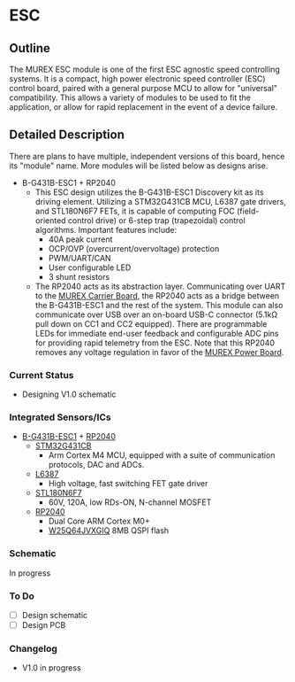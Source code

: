 # ESC

## Outline

The MUREX ESC module is one of the first ESC agnostic speed controlling systems. It is a compact, high power electronic speed controller (ESC) control board, paired with a general purpose MCU to allow for "universal" compatibility. This allows a variety of modules to be used to fit the application, or allow for rapid replacement in the event of a device failure.

## Detailed Description

There are plans to have multiple, independent versions of this board, hence its "module" name. More modules will be listed below as designs arise.

- B-G431B-ESC1 + RP2040
  - This ESC design utilizes the B-G431B-ESC1 Discovery kit as its driving element. Utilizing a STM32G431CB MCU, L6387 gate drivers, and STL180N6F7 FETs, it is capable of computing FOC (field-oriented control drive) or 6-step trap (trapezoidal) control algorithms. Important features include:
    - 40A peak current
    - OCP/OVP (overcurrent/overvoltage) protection
    - PWM/UART/CAN
    - User configurable LED
    - 3 shunt resistors
  - The RP2040 acts as its abstraction layer. Communicating over UART to the [MUREX Carrier Board](./carrier.md), the RP2040 acts as a bridge between the B-G431B-ESC1 and the rest of the system. This module can also communicate over USB over an on-board USB-C connector (5.1kΩ pull down on CC1 and CC2 equipped). There are programmable LEDs for immediate end-user feedback and configurable ADC pins for providing rapid telemetry from the ESC. Note that this RP2040 removes any voltage regulation in favor of the [MUREX Power Board](./power.md).

### Current Status

- Designing V1.0 schematic

### Integrated Sensors/ICs

- [B-G431B-ESC1](https://www.st.com/content/ccc/resource/technical/document/user_manual/group1/86/3f/45/e0/12/18/47/85/DM00564746/files/DM00564746.pdf/jcr:content/translations/en.DM00564746.pdf) + [RP2040](https://datasheets.raspberrypi.com/rp2040/rp2040-datasheet.pdf)
  - [STM32G431CB](https://www.st.com/resource/en/datasheet/stm32g431cb.pdf)
    - Arm Cortex M4 MCU, equipped with a suite of communication protocols, DAC and ADCs.
  - [L6387](https://www.st.com/resource/en/datasheet/cd00002423.pdf)
    - High voltage, fast switching FET gate driver
  - [STL180N6F7](https://www.st.com/resource/en/datasheet/stl180n6f7.pdf)
    - 60V, 120A, low RDs-ON, N-channel MOSFET
  - [RP2040](https://datasheets.raspberrypi.com/rp2040/rp2040-datasheet.pdf)
    - Dual Core ARM Cortex M0+
    - [W25Q64JVXGIQ](https://www.winbond.com/resource-files/W25Q64JV%20RevK%2003102021%20Plus.pdf) 8MB QSPI flash

### Schematic

In progress

### To Do

- [ ] Design schematic
- [ ] Design PCB

### Changelog

- V1.0 in progress
